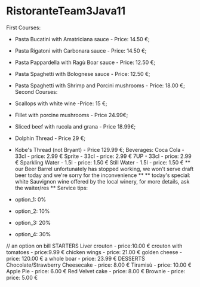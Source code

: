# RistoranteTeam3Java11

First Courses:
- Pasta Bucatini with Amatriciana sauce - Price: 14.50 €;
- Pasta Rigatoni with Carbonara sauce - Price:  14.50 €;
- Pasta Pappardella with Ragù Boar sauce - Price: 12.50 €;
- Pasta Spaghetti with Bolognese sauce - Price: 12.50 €;
- Pasta Spaghetti with Shrimp and Porcini mushrooms - Price: 18.00 €;
Second Courses:
- Scallops with white wine -Price: 15 €;
- Fillet with porcine mushrooms - Price 24.99€;
- Sliced beef with rucola and grana - Price 18.99€;
- Dolphin Thread - Price 29 €;
- Kobe's Thread (not Bryant) - Price 129.99 €;
Beverages:
Coca Cola - 33cl - price: 2.99 €
Sprite - 33cl - price: 2.99 €
7UP - 33cl - price: 2.99 €
Sparkling Water - 1.5l - price: 1.50 €
Still Water - 1.5l - price: 1.50 €
** our Beer Barrel unfortunately has stopped working, we won't serve draft beer today and we're sorry for the inconvenience **
** today's special: white Sauvignon wine offered by the local winery, for more details, ask the waiter/res **
Service tips:
- option_1: 0%

- option_2: 10%

- option_3: 20%

- option_4: 30%

// an option on bill
STARTERS
Liver crouton - price:10.00 €
crouton with tomatoes - price:9.99 €
chicken wings - price: 21.00 €
golden cheese - price: 120.00 €
a whole boar - price: 23.99 €
DESSERTS
Chocolate/Strawberry Cheesecake - price: 8.00 €
Tiramisù - price: 10.00 €
Apple Pie - price: 6.00 €
Red Velvet cake - price: 8.00 €
Brownie - price: price: 5.00 €